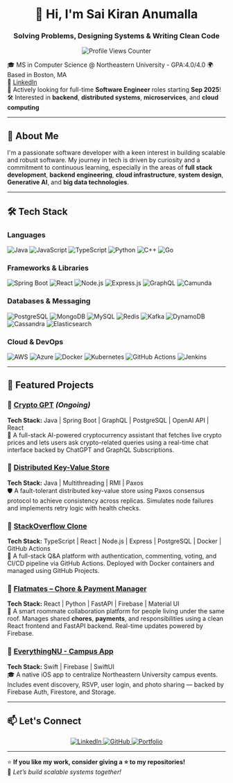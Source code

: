 <h1 align="center">👋 Hi, I'm Sai Kiran Anumalla</h1>
<h3 align="center">Solving Problems, Designing Systems & Writing Clean Code</h3>

<p align="center">
  <img src="https://komarev.com/ghpvc/?username=saikirananumalla&label=Profile%20Views&color=blue&style=plastic" alt="Profile Views Counter"/>
</p>

🎓 MS in Computer Science @ Northeastern University - GPA:4.0/4.0
🌍 Based in Boston, MA  
🔗 [LinkedIn](https://www.linkedin.com/in/saikirananumalla)  
🚀 Actively looking for full-time **Software Engineer** roles starting **Sep 2025**!  
🛠️ Interested in **backend**, **distributed systems**, **microservices**, and **cloud computing**

---

## 🧠 About Me

I'm a passionate software developer with a keen interest in building scalable and robust software. My journey in tech is driven by curiosity and a commitment to continuous learning, especially in the areas of **full stack development**, **backend engineering**, **cloud infrastructure**, **system design**, **Generative AI**, and **big data technologies**.

---

## 🛠️ Tech Stack

### **Languages**  
![Java](https://img.shields.io/badge/Java-ED8B00?style=for-the-badge&logo=openjdk&logoColor=white)
![JavaScript](https://img.shields.io/badge/JavaScript-F7DF1E?style=for-the-badge&logo=javascript&logoColor=black)
![TypeScript](https://img.shields.io/badge/TypeScript-3178C6?style=for-the-badge&logo=typescript&logoColor=white)
![Python](https://img.shields.io/badge/Python-3776AB?style=for-the-badge&logo=python&logoColor=white)
![C++](https://img.shields.io/badge/C++-00599C?style=for-the-badge&logo=c%2B%2B&logoColor=white)
![Go](https://img.shields.io/badge/Go-00ADD8?style=for-the-badge&logo=go&logoColor=white)

### **Frameworks & Libraries**  
![Spring Boot](https://img.shields.io/badge/Spring%20Boot-6DB33F?style=for-the-badge&logo=spring-boot&logoColor=white)
![React](https://img.shields.io/badge/React-61DAFB?style=for-the-badge&logo=react&logoColor=black)
![Node.js](https://img.shields.io/badge/Node.js-339933?style=for-the-badge&logo=node.js&logoColor=white)
![Express.js](https://img.shields.io/badge/Express.js-000000?style=for-the-badge&logo=express&logoColor=white)
![GraphQL](https://img.shields.io/badge/GraphQL-E10098?style=for-the-badge&logo=graphql&logoColor=white)
![Camunda](https://img.shields.io/badge/Camunda-FF5F00?style=for-the-badge&logo=camunda&logoColor=white)

### **Databases & Messaging**  
![PostgreSQL](https://img.shields.io/badge/PostgreSQL-316192?style=for-the-badge&logo=postgresql&logoColor=white)
![MongoDB](https://img.shields.io/badge/MongoDB-4EA94B?style=for-the-badge&logo=mongodb&logoColor=white)
![MySQL](https://img.shields.io/badge/MySQL-4479A1?style=for-the-badge&logo=mysql&logoColor=white)
![Redis](https://img.shields.io/badge/Redis-DC382D?style=for-the-badge&logo=redis&logoColor=white)
![Kafka](https://img.shields.io/badge/Kafka-231F20?style=for-the-badge&logo=apache-kafka&logoColor=white)
![DynamoDB](https://img.shields.io/badge/DynamoDB-4053D6?style=for-the-badge&logo=amazon-dynamodb&logoColor=white)
![Cassandra](https://img.shields.io/badge/Cassandra-1287B1?style=for-the-badge&logo=apache-cassandra&logoColor=white)
![Elasticsearch](https://img.shields.io/badge/Elasticsearch-005571?style=for-the-badge&logo=elasticsearch&logoColor=white)

### **Cloud & DevOps**  
![AWS](https://img.shields.io/badge/AWS-232F3E?style=for-the-badge&logo=amazon-aws&logoColor=white)
![Azure](https://img.shields.io/badge/Azure-0078D4?style=for-the-badge&logo=microsoft-azure&logoColor=white)
![Docker](https://img.shields.io/badge/Docker-2496ED?style=for-the-badge&logo=docker&logoColor=white)
![Kubernetes](https://img.shields.io/badge/Kubernetes-326CE5?style=for-the-badge&logo=kubernetes&logoColor=white)
![GitHub Actions](https://img.shields.io/badge/GitHub%20Actions-2088FF?style=for-the-badge&logo=github-actions&logoColor=white)
![Jenkins](https://img.shields.io/badge/Jenkins-D24939?style=for-the-badge&logo=jenkins&logoColor=white)

---

## 📌 Featured Projects

### 📍 [Crypto GPT](https://github.com/saikirananumalla/crypto-gpt) *(Ongoing)*  
**Tech Stack:** Java | Spring Boot | GraphQL | PostgreSQL | OpenAI API | React  
🚀 A full-stack AI-powered cryptocurrency assistant that fetches live crypto prices and lets users ask crypto-related queries using a real-time chat interface backed by ChatGPT and GraphQL Subscriptions.

### 📍 [Distributed Key-Value Store](https://github.com/saikirananumalla/distributed-key-value-store)  
**Tech Stack:** Java | Multithreading | RMI | Paxos  
🛡️ A fault-tolerant distributed key-value store using Paxos consensus protocol to achieve consistency across replicas. Simulates node failures and implements retry logic with health checks.

### 📍 [StackOverflow Clone](https://github.com/saikirananumalla/stackoverflow-replica)  
**Tech Stack:** TypeScript | React | Node.js | Express | PostgreSQL | Docker | GitHub Actions  
💬 A full-stack Q&A platform with authentication, commenting, voting, and CI/CD pipeline via GitHub Actions. Deployed with Docker containers and managed using GitHub Projects.

### 📍 [Flatmates – Chore & Payment Manager](https://github.com/saikirananumalla/flatmates-app)  
**Tech Stack:** React | Python | FastAPI | Firebase | Material UI  
🏡 A smart roommate collaboration platform for people living under the same roof. Manages shared **chores**, **payments**, and responsibilities using a clean React frontend and FastAPI backend. Real-time updates powered by Firebase.

### 📍 [EverythingNU - Campus App](https://github.com/saikirananumalla/EverythingNU)  
**Tech Stack:** Swift | Firebase | SwiftUI  
🎓 A native iOS app to centralize Northeastern University campus events. Includes event discovery, RSVP, user login, and photo sharing — backed by Firebase Auth, Firestore, and Storage.

---

## 📫 Let's Connect

<p align="center">
  <a href="https://www.linkedin.com/in/saikirananumalla/" target="_blank">
    <img src="https://img.shields.io/badge/LinkedIn-0A66C2?style=for-the-badge&logo=linkedin&logoColor=white" alt="LinkedIn">
  </a>
  <a href="https://github.com/saikirananumalla" target="_blank">
    <img src="https://img.shields.io/badge/GitHub-181717?style=for-the-badge&logo=github&logoColor=white" alt="GitHub">
  </a>
  <a href="https://saikirananumalla.com" target="_blank">
    <img src="https://img.shields.io/badge/Portfolio-8A2BE2?style=for-the-badge&logo=vercel&logoColor=white" alt="Portfolio">
  </a>
</p>

---

⭐ **If you like my work, consider giving a ⭐ to my repositories!**  
🚀 *Let’s build scalable systems together!*
